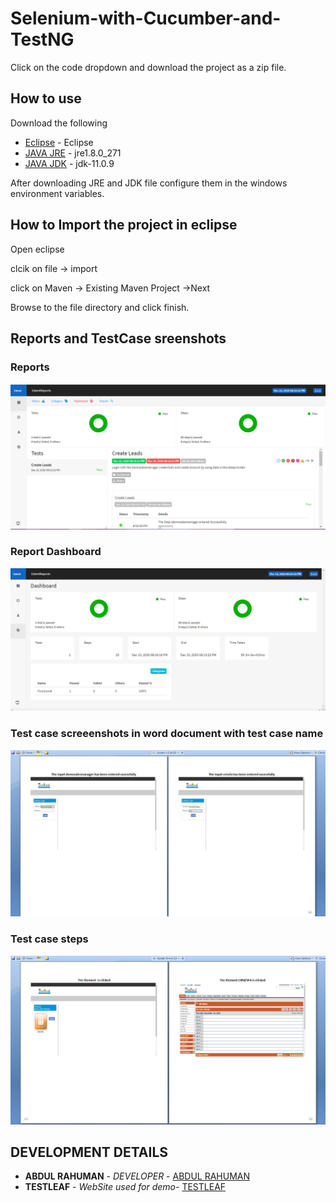 # Selenium-with-Cucumber-and-TestNG

Click on the code dropdown and download the project as a zip file.


## How to use
  
  Download the following
  
* [Eclipse](https://www.eclipse.org/downloads/packages/release/juno/sr2/eclipse-ide-java-developers) - Eclipse
* [JAVA JRE](https://www.oracle.com/in/java/technologies/javase-jre8-downloads.html) - jre1.8.0_271
* [JAVA JDK](https://www.oracle.com/in/java/technologies/javase/javase-jdk8-downloads.html) - jdk-11.0.9

After downloading JRE and JDK file configure them in the windows environment variables.


How to Import the project in eclipse
-----------------------

Open eclipse

clcik on file -> import

click on Maven -> Existing Maven Project ->Next

Browse to the file directory and click finish.


## Reports and TestCase sreenshots

### Reports
![alt Reports](https://github.com/Abdull8870/Selenium-TestNG-Framework/blob/main/Details/Report.PNG)


### Report Dashboard
![alt Dashboard](https://github.com/Abdull8870/Selenium-TestNG-Framework/blob/main/Details/ReportDashboard.PNG)

### Test case screeenshots in word document with test case name
![alt ScreenShot](https://github.com/Abdull8870/Selenium-TestNG-Framework/blob/main/Details/StepsScreenShots.PNG)

### Test case steps
![alt steps](https://github.com/Abdull8870/Selenium-TestNG-Framework/blob/main/Details/StepsScreenShots2.PNG)

## DEVELOPMENT DETAILS

* **ABDUL RAHUMAN** - *DEVELOPER* - [ABDUL RAHUMAN](https://github.com/Abdull8870)
* **TESTLEAF**   - *WebSite used for demo*- [TESTLEAF](http://leaftaps.com/opentaps/control/main)
